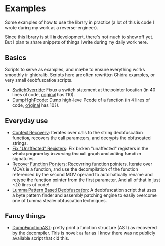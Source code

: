 # Examples

Some examples of how to use the library in practice (a lot of this is code
I wrote during my work as a reverse-engineer).

Since this library is still in development, there's not much to show off yet.
But I plan to share snippets of things I write during my daily work here.

## Basics

Scripts to serve as examples, and maybe to ensure everything works smoothly in ghidralib.
Scripts here are often rewritten Ghidra examples, or very small deobfuscation scripts.

* [SwitchOverride](./SwitchOverride.py): Fixup a switch statement at the pointer location (in 40 lines of code, [original](https://github.com/NationalSecurityAgency/ghidra/blob/master/Ghidra/Features/Decompiler/ghidra_scripts/SwitchOverride.java) has 110).
* [DumpHighPcode](./DumpHighPcode.py): Dump high-level Pcode of a function (in 4 lines of code, [original](https://github.com/evm-sec/high-pcode/blob/main/HighPCode.java) has 103).

## Everyday use

* [Context Recovery](./ContextRecovery.py): Iterates over calls to the string
  deobfuscation function, recovers the call parameters, and decrypts
  the obfuscated strings.
* [Fix "Unaffected" Registers](./FixUnaffectedRegisters.py): Fix broken "unaffected" registers
  in the whole program by traversing the call graph and editing function signatures.
* [Recover Function Pointers](./RecoverFunctionPointers.py): Recovering function pointers.
  Iterate over MOVs in a function, and use the decompilation of the function referenced
  by the second MOV operand to automatically rename and retype the function pointer from the
  first parameter. And all of that in just ~20 lines of code!
* [Lumma Pattern Based Deobfuscation](./LummaPatternBasedDeobfuscation.py): A deobfuscation
  script that uses a byte pattern finder and assembly patching engine to easily overcome
  one of Lumma stealer obfuscation techniques.

## Fancy things

* [DumpFunctionAST](./DumpFunctionAST.py): pretty print a function structure (AST)
  as recovered by the decompiler. This is novel: as far as I know there was no
  publicly available script that did this.
